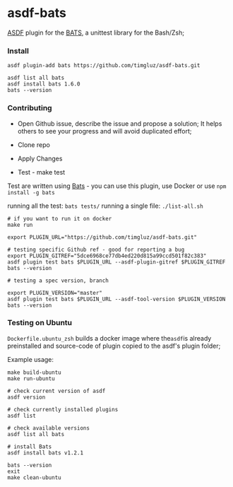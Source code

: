 # asdf-bats

[ASDF](https://asdf-vm.com/#/core-manage-asdf) plugin for the [BATS](https://github.com/bats-core/bats-core/), a unittest library for the Bash/Zsh;

### Install

```
asdf plugin-add bats https://github.com/timgluz/asdf-bats.git

asdf list all bats
asdf install bats 1.6.0
bats --version
```

### Contributing

* Open Github issue, describe the issue and propose a solution;
It helps others to see your progress and will avoid duplicated effort;

* Clone repo

* Apply Changes

* Test - make test

Test are written using [Bats](https://github.com/bats-core/bats-core) - you can use this plugin, use Docker or use `npm install -g bats`

running all the test: `bats tests/`
running a single file: `./list-all.sh`


```
# if you want to run it on docker
make run

export PLUGIN_URL="https://github.com/timgluz/asdf-bats.git"

# testing specific Github ref - good for reporting a bug
export PLUGIN_GITREF="5dce6968ce77db4ed220d815a99ccd501f82c383"
asdf plugin test bats $PLUGIN_URL --asdf-plugin-gitref $PLUGIN_GITREF bats --version

# testing a spec version, branch

export PLUGIN_VERSION="master"
asdf plugin test bats $PLUGIN_URL --asdf-tool-version $PLUGIN_VERSION bats --version
```
### Testing on Ubuntu

`Dockerfile.ubuntu_zsh` builds a docker image where the`asdf`is already preinstalled
and source-code of plugin copied to the asdf's plugin folder;

Example usage:

```
make build-ubuntu
make run-ubuntu

# check current version of asdf
asdf version

# check currently installed plugins
asdf list

# check available versions
asdf list all bats

# install Bats
asdf install bats v1.2.1

bats --version
exit
make clean-ubuntu
```
